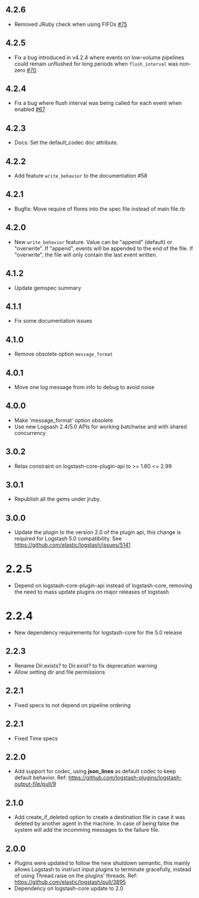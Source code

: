 ## 4.2.6
  - Removed JRuby check when using FIFOs [#75](https://github.com/logstash-plugins/logstash-output-file/pull/75)

## 4.2.5
  - Fix a bug introduced in v4.2.4 where events on low-volume pipelines could remain unflushed for long periods when `flush_interval` was non-zero [#70](https://github.com/logstash-plugins/logstash-output-file/pull/70)

## 4.2.4
  - Fix a bug where flush interval was being called for each event when enabled [#67](https://github.com/logstash-plugins/logstash-output-file/pull/67)

## 4.2.3
  - Docs: Set the default_codec doc attribute.

## 4.2.2
  - Add feature `write_behavior` to the documentation #58

## 4.2.1
  - Bugfix: Move require of flores into the spec file instead of main file.rb

## 4.2.0
  - New `write_behavior` feature. Value can be "append" (default) or
    "overwrite". If "append", events will be appended to the end of the file.
    If "overwrite", the file will only contain the last event written.

## 4.1.2
  - Update gemspec summary

## 4.1.1
  - Fix some documentation issues

## 4.1.0
  - Remove obsolete option `message_format`

## 4.0.1
  - Move one log message from info to debug to avoid noise

## 4.0.0
  - Make 'message_format' option obsolete
  - Use new Logsash 2.4/5.0 APIs for working batchwise and with shared concurrency

## 3.0.2
  - Relax constraint on logstash-core-plugin-api to >= 1.60 <= 2.99

## 3.0.1
  - Republish all the gems under jruby.
## 3.0.0
  - Update the plugin to the version 2.0 of the plugin api, this change is required for Logstash 5.0 compatibility. See https://github.com/elastic/logstash/issues/5141
# 2.2.5
  - Depend on logstash-core-plugin-api instead of logstash-core, removing the need to mass update plugins on major releases of logstash
# 2.2.4
  - New dependency requirements for logstash-core for the 5.0 release
## 2.2.3
  - Rename Dir.exists? to Dir.exist? to fix deprecation warning
  - Allow setting dir and file permissions

## 2.2.1
 - Fixed specs to not depend on pipeline ordering

## 2.2.1
 - Fixed Time specs

## 2.2.0
 - Add support for codec, using **json_lines** as default codec to keep default behavior.
   Ref: https://github.com/logstash-plugins/logstash-output-file/pull/9

## 2.1.0
 - Add create_if_deleted option to create a destination file in case it
   was deleted by another agent in the machine. In case of being false
   the system will add the incomming messages to the failure file.

## 2.0.0
 - Plugins were updated to follow the new shutdown semantic, this mainly allows Logstash to instruct input plugins to terminate gracefully,
   instead of using Thread.raise on the plugins' threads. Ref: https://github.com/elastic/logstash/pull/3895
 - Dependency on logstash-core update to 2.0
